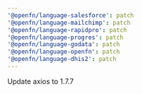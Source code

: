 ```yaml
---
'@openfn/language-salesforce': patch
'@openfn/language-mailchimp': patch
'@openfn/language-rapidpro': patch
'@openfn/language-progres': patch
'@openfn/language-godata': patch
'@openfn/language-openfn': patch
'@openfn/language-dhis2': patch
---
```


Update axios to 1.7.7
